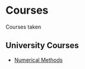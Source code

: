 # Courses
Courses taken

## University Courses 
* [Numerical Methods](https://github.com/mateuszGorczany/Courses/tree/main/Numerical%20Methods)
